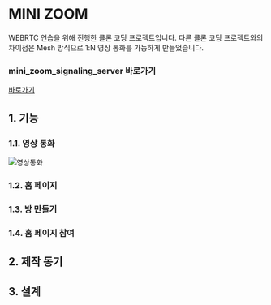 # MINI ZOOM
WEBRTC 연습을 위해 진행한 클론 코딩 프로젝트입니다. 다른 클론 코딩 프로젝트와의 차이점은 Mesh 방식으로 1:N 영상 통화를 가능하게 만들었습니다.

### mini_zoom_signaling_server 바로가기
[바로가기](https://github.com/coldsteelpope/mini_zoom_signaling_server)

## 1. 기능

### 1.1. 영상 통화
![영상통화](https://github.com/coldsteelpope/mini_zoom_frontend/assets/128117575/3e52d4a4-e85d-4d0a-b86f-4aa43ef8fda4)

### 1.2. 홈 페이지

### 1.3. 방 만들기

### 1.4. 홈 페이지 참여

## 2. 제작 동기

## 3. 설계
